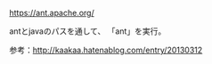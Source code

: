 https://ant.apache.org/


antとjavaのパスを通して、
「ant」を実行。

参考：http://kaakaa.hatenablog.com/entry/20130312
